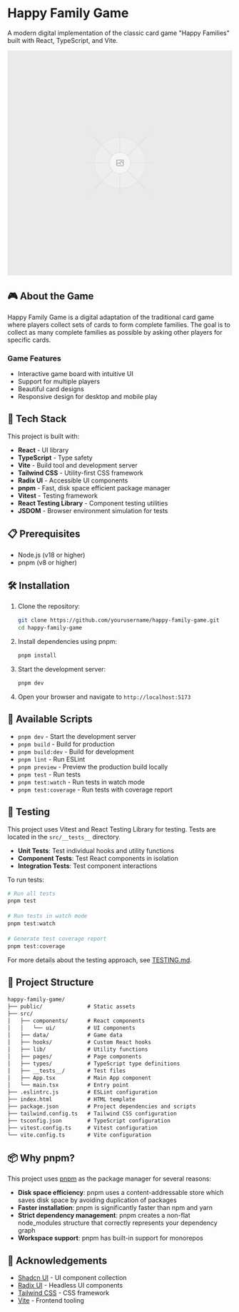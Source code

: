 # Happy Family Game

A modern digital implementation of the classic card game "Happy Families" built with React, TypeScript, and Vite.

![Happy Family Game](public/placeholder.svg)

## 🎮 About the Game

Happy Family Game is a digital adaptation of the traditional card game where players collect sets of cards to form complete families. The goal is to collect as many complete families as possible by asking other players for specific cards.

### Game Features

- Interactive game board with intuitive UI
- Support for multiple players
- Beautiful card designs
- Responsive design for desktop and mobile play

## 🚀 Tech Stack

This project is built with:

- **React** - UI library
- **TypeScript** - Type safety
- **Vite** - Build tool and development server
- **Tailwind CSS** - Utility-first CSS framework
- **Radix UI** - Accessible UI components
- **pnpm** - Fast, disk space efficient package manager
- **Vitest** - Testing framework
- **React Testing Library** - Component testing utilities
- **JSDOM** - Browser environment simulation for tests

## 📋 Prerequisites

- Node.js (v18 or higher)
- pnpm (v8 or higher)

## 🛠️ Installation

1. Clone the repository:
   ```bash
   git clone https://github.com/yourusername/happy-family-game.git
   cd happy-family-game
   ```

2. Install dependencies using pnpm:
   ```bash
   pnpm install
   ```

3. Start the development server:
   ```bash
   pnpm dev
   ```

4. Open your browser and navigate to `http://localhost:5173`

## 📝 Available Scripts

- `pnpm dev` - Start the development server
- `pnpm build` - Build for production
- `pnpm build:dev` - Build for development
- `pnpm lint` - Run ESLint
- `pnpm preview` - Preview the production build locally
- `pnpm test` - Run tests
- `pnpm test:watch` - Run tests in watch mode
- `pnpm test:coverage` - Run tests with coverage report

## 🧪 Testing

This project uses Vitest and React Testing Library for testing. Tests are located in the `src/__tests__` directory.

- **Unit Tests**: Test individual hooks and utility functions
- **Component Tests**: Test React components in isolation
- **Integration Tests**: Test component interactions

To run tests:

```bash
# Run all tests
pnpm test

# Run tests in watch mode
pnpm test:watch

# Generate test coverage report
pnpm test:coverage
```

For more details about the testing approach, see [TESTING.md](TESTING.md).

## 🧩 Project Structure

```
happy-family-game/
├── public/              # Static assets
├── src/
│   ├── components/      # React components
│   │   └── ui/          # UI components
│   ├── data/            # Game data
│   ├── hooks/           # Custom React hooks
│   ├── lib/             # Utility functions
│   ├── pages/           # Page components
│   ├── types/           # TypeScript type definitions
│   ├── __tests__/       # Test files
│   ├── App.tsx          # Main App component
│   └── main.tsx         # Entry point
├── .eslintrc.js         # ESLint configuration
├── index.html           # HTML template
├── package.json         # Project dependencies and scripts
├── tailwind.config.ts   # Tailwind CSS configuration
├── tsconfig.json        # TypeScript configuration
├── vitest.config.ts     # Vitest configuration
└── vite.config.ts       # Vite configuration
```

## 📦 Why pnpm?

This project uses [pnpm](https://pnpm.io/) as the package manager for several reasons:

- **Disk space efficiency**: pnpm uses a content-addressable store which saves disk space by avoiding duplication of packages
- **Faster installation**: pnpm is significantly faster than npm and yarn
- **Strict dependency management**: pnpm creates a non-flat node_modules structure that correctly represents your dependency graph
- **Workspace support**: pnpm has built-in support for monorepos

## 🙏 Acknowledgements

- [Shadcn UI](https://ui.shadcn.com/) - UI component collection
- [Radix UI](https://www.radix-ui.com/) - Headless UI components
- [Tailwind CSS](https://tailwindcss.com/) - CSS framework
- [Vite](https://vitejs.dev/) - Frontend tooling